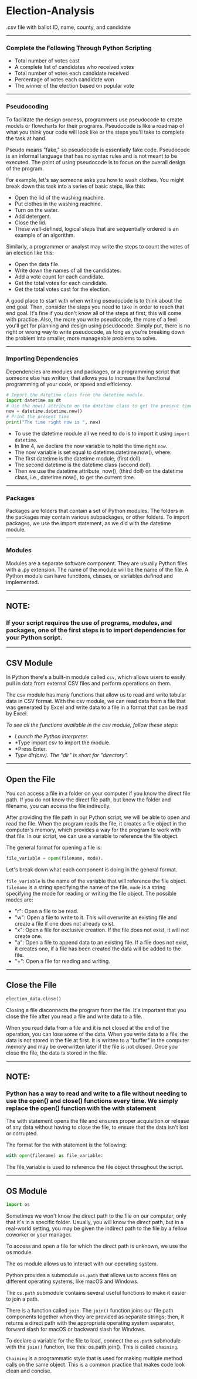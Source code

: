 # Election-Analysis

.csv file with ballot ID, name, county, and candidate

---

### Complete the Following Through Python Scripting

- Total number of votes cast
- A complete list of candidates who received votes
- Total number of votes each candidate received
- Percentage of votes each candidate won
- The winner of the election based on popular vote

---

### Pseudocoding

To facilitate the design process, programmers use pseudocode to create models or flowcharts for their programs. Pseudocode is like a roadmap of what you think your code will look like or the steps you'll take to complete the task at hand.

Pseudo means "fake," so pseudocode is essentially fake code. Pseudocode is an informal language that has no syntax rules and is not meant to be executed. The point of using pseudocode is to focus on the overall design of the program.

For example, let's say someone asks you how to wash clothes. You might break down this task into a series of basic steps, like this:

- Open the lid of the washing machine.
- Put clothes in the washing machine.
- Turn on the water.
- Add detergent.
- Close the lid.
- These well-defined, logical steps that are sequentially ordered is an example of an algorithm.

Similarly, a programmer or analyst may write the steps to count the votes of an election like this:

- Open the data file.
- Write down the names of all the candidates.
- Add a vote count for each candidate.
- Get the total votes for each candidate.
- Get the total votes cast for the election.

A good place to start with when writing pseudocode is to think about the end goal. Then, consider the steps you need to take in order to reach that end goal. It's fine if you don't know all of the steps at first; this will come with practice. Also, the more you write pseudocode, the more of a feel you'll get for planning and design using pseudocode. Simply put, there is no right or wrong way to write pseudocode, as long as you're breaking down the problem into smaller, more manageable problems to solve.

---

### Importing Dependencies

Dependencies are modules and packages, or a programming script that someone else has written, that allows you to increase the functional programming of your code, or speed and efficiency.

```py
# Import the datetime class from the datetime module.
import datetime as dt
# Use the now() attribute on the datetime class to get the present time.
now = datetime.datetime.now()
# Print the present time.
print("The time right now is ", now)
```

- To use the datetime module all we need to do is to import it using `import datetime`.
- In line 4, we declare the now variable to hold the time right *`now`*.
- The now variable is set equal to datetime.datetime.now(), where:
- The first datetime is the datetime module, (first doll).
- The second datetime is the datetime class (second doll).
- Then we use the datetime attribute, now(), (third doll) on the datetime class, i.e., datetime.now(), to get the current time.

---

### Packages

Packages are folders that contain a set of Python modules. The folders in the packages may contain various subpackages, or other folders. To import packages, we use the import statement, as we did with the datetime module.

---

### Modules

Modules are a separate software component. They are usually Python files with a .py extension. The name of the module will be the name of the file. A Python module can have functions, classes, or variables defined and implemented.

---

## NOTE:

### **If your script requires the use of programs, modules, and packages, one of the first steps is to import dependencies for your Python script.**

---

## CSV Module

In Python there's a built-in module called `csv`, which allows users to easily pull in data from external CSV files and perform operations on them.

The csv module has many functions that allow us to read and write tabular data in CSV format. With the csv module, we can read data from a file that was generated by Excel and write data to a file in a format that can be read by Excel.

*To see all the functions available in the csv module, follow these steps:*

- *Launch the Python interpreter.*
- *Type import csv to import the module.
- *Press Enter.
- *Type dir(csv). The "dir" is short for "directory".*

---

## Open the File

You can access a file in a folder on your computer if you know the direct file path. If you do not know the direct file path, but know the folder and filename, you can access the file indirectly.

After providing the file path in our Python script, we will be able to open and read the file. When the program reads the file, it creates a file object in the computer's memory, which provides a way for the program to work with that file. In our script, we can use a variable to reference the file object.

The general format for opening a file is:

```py
file_variable = open(filename, mode).
```

Let's break down what each component is doing in the general format.

`file_variable` is the name of the variable that will reference the file object.
`filename` is a string specifying the name of the file.
`mode` is a string specifying the mode for reading or writing the file object. The possible modes are:

- "r": Open a file to be read.
- "w": Open a file to write to it. This will overwrite an existing file and create a file if one does not already exist.
- "x": Open a file for exclusive creation. If the file does not exist, it will not create one.
- "a": Open a file to append data to an existing file. If a file does not exist, it creates one, if a file has been created the data will be added to the file.
- "+": Open a file for reading and writing.

---

## Close the File

```py
election_data.close()
```

Closing a file disconnects the program from the file. It's important that you close the file after you read a file and write data to a file.

When you read data from a file and it is not closed at the end of the operation, you can lose some of the data. When you write data to a file, the data is not stored in the file at first. It is written to a "buffer" in the computer memory and may be overwritten later if the file is not closed. Once you close the file, the data is stored in the file.

---

## NOTE:

### Python has a way to read and write to a file without needing to use the open() and close() functions every time. We simply replace the open() function with the with statement

The with statement opens the file and ensures proper acquisition or release of any data without having to close the file, to ensure that the data isn't lost or corrupted.

The format for the with statement is the following:


```py
with open(filename) as file_variable:
```

The file_variable is used to reference the file object throughout the script.

---

## OS Module

```py
import os
```

Sometimes we won't know the direct path to the file on our computer, only that it's in a specific folder. Usually, you will know the direct path, but in a real-world setting, you may be given the indirect path to the file by a fellow coworker or your manager.

To access and open a file for which the direct path is unknown, we use the os module.

The os module allows us to interact with our operating system.

Python provides a submodule `os.path` that allows us to access files on different operating systems, like macOS and Windows.

The `os.path` submodule contains several useful functions to make it easier to join a path.

There is a function called `join`. The `join()` function joins our file path components together when they are provided as separate strings; then, it returns a direct path with the appropriate operating system separator, forward slash for macOS or backward slash for Windows.

To declare a variable for the file to load, connect the `os.path` submodule with the `join()` function, like this: os.path.join(). This is called `chaining`.

`Chaining` is a programmatic style that is used for making multiple method calls on the same object. This is a common practice that makes code look clean and concise.

